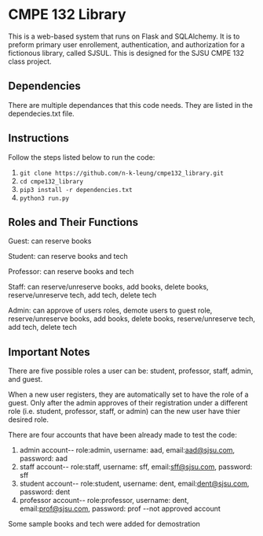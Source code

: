 # CMPE 132 Library

This is a web-based system that runs on Flask and SQLAlchemy. It is to preform primary user enrollement, authentication, and authorization for a fictionous library, called SJSUL. This is designed for the SJSU CMPE 132 class project.


## Dependencies
There are multiple dependances that this code needs. They are listed in the dependecies.txt file.

## Instructions
Follow the steps listed below to run the code:
1. ``git clone https://github.com/n-k-leung/cmpe132_library.git``
2. ``cd cmpe132_library``
3. ``pip3 install -r dependencies.txt``
4. ``python3 run.py``

## Roles and Their Functions
Guest: can reserve books

Student: can reserve books and tech

Professor: can reserve books and tech

Staff: can reserve/unreserve books, add books, delete books, reserve/unreserve tech, add tech, delete tech

Admin: can approve of users roles, demote users to guest role, reserve/unreserve books, add books, delete books, reserve/unreserve tech, add tech, delete tech


## Important Notes
There are five possible roles a user can be: student, professor, staff, admin, and guest.

When a new user registers, they are automatically set to have the role of a guest. Only after the admin approves of their registration under a different role (i.e. student, professor, staff, or admin) can the new user have thier desired role.

There are four accounts that have been already made to test the code:
1. admin account-- role:admin, username: aad, email:aad@sjsu.com, password: aad
2. staff account-- role:staff, username: sff, email:sff@sjsu.com, password: sff
3. student account-- role:student, username: dent, email:dent@sjsu.com, password: dent
4. professor account-- role:professor, username: dent, email:prof@sjsu.com, password: prof  --not approved account

Some sample books and tech were added for demostration
